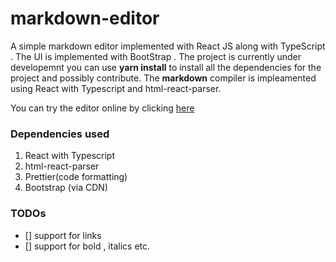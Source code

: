 # markdown-editor
A simple markdown editor implemented with React JS along with TypeScript . The UI is implemented with BootStrap .
The project is currently under developemnt you can use **yarn install** to install all the dependencies for the project and possibly contribute.
The **markdown** compiler is impleamented using React with Typescript and html-react-parser.

You can try the editor online by clicking [here](https://kind-swanson-1daeb2.netlify.app/)

### Dependencies used
1. React with Typescript
2. html-react-parser
3. Prettier(code formatting)
4. Bootstrap (via CDN)

### TODOs
- [] support for links
- [] support for bold , italics etc.
